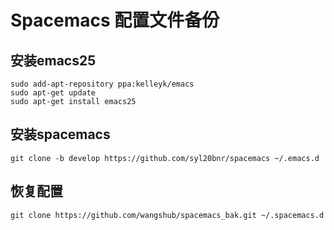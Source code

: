 # Spacemacs 配置文件备份

## 安装emacs25
```
sudo add-apt-repository ppa:kelleyk/emacs
sudo apt-get update
sudo apt-get install emacs25

```

## 安装spacemacs
```
git clone -b develop https://github.com/syl20bnr/spacemacs ~/.emacs.d
```

## 恢复配置
```
git clone https://github.com/wangshub/spacemacs_bak.git ~/.spacemacs.d
```


